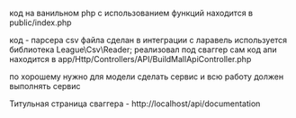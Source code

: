 код на ванильном php с использованием функций находится в 
public/index.php

код - парсера csv файла сделан в интеграции с ларавель
используется библиотека  League\Csv\Reader;
реализовал под сваггер
сам код апи находится в app/Http/Controllers/API/BuildMallApiController.php

по хорошему нужно для модели сделать сервис и всю работу должен выполнять сервис

Титульная страница сваггера - 
http://localhost/api/documentation
